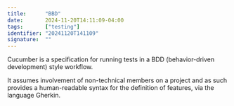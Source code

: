 ```yaml
---
title:      "BBD"
date:       2024-11-20T14:11:09-04:00
tags:       ["testing"]
identifier: "20241120T141109"
signature:  ""
---
```


Cucumber is a specification for running tests in a BDD (behavior-driven development) style workflow.

It assumes involvement of non-technical members on a project and as such provides a human-readable syntax for the definition of features, via the language Gherkin. 

